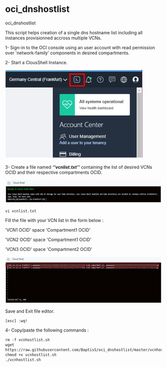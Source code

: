 # oci_dnshostlist
oci_dnshostlist

This script helps creation of a single dns hostname list including all instances provisionned accross multiple VCNs. 

1- Sign-in to the OCI console using an user account with read permission over 'network-family' components in desired compartments. 


2- Start a ClousShell Instance. 

![PMScreens](https://raw.githubusercontent.com/BaptisS/oci_dnshostlist/master/pics/StartCloudsh.JPG)


3- Create a file named ***‘'vcnlist.txt'’*** containing the list of desired VCNs OCID and their respective compartments OCID. 

![PMScreens](https://raw.githubusercontent.com/BaptisS/oci_dnshostlist/master/pics/cloudsh01.JPG)

```
vi vcnlist.txt
```

Fill the file with your VCN list in the form below : 

'VCN1 OCID' space 'Compartment1 OCID'
  
'VCN2 OCID' space 'Compartment1 OCID' 
  
'VCN3 OCID' space 'Compartment2 OCID' 
  
  
![PMScreens](https://raw.githubusercontent.com/BaptisS/oci_dnshostlist/master/pics/vcnlist.txt.JPG)

Save and Exit file editor. 

```
[esc] :wq!
```



4- Copy/paste the following commands :  


```
rm -f vcnhostlist.sh
wget https://raw.githubusercontent.com/BaptisS/oci_dnshostlist/master/vcnhostlist.sh
chmod +x vcnhostlist.sh
./vcnhostlist.sh


```
